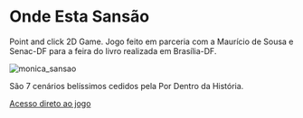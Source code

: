 # Onde Esta Sansão
Point and click 2D Game.
Jogo feito em parceria com a Maurício de Sousa e Senac-DF para a feira do livro realizada em Brasília-DF.

![monica_sansao](https://github.com/user-attachments/assets/7e2de7f1-a4b0-4cba-b299-ab6738341861)

São 7 cenários belíssimos cedidos pela Por Dentro da História.

[Acesso direto ao jogo](https://itch.io/embed-upload/11527429?color=3f2832)

